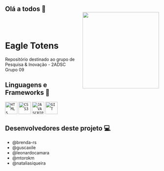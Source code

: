 ## Olá a todos :wave:
<img align="right" width="250px" style="margin-top:-20px" src="https://media.discordapp.net/attachments/925808811778908233/952063407903891486/Eagle_Totens_logo_aguia_sem_fundo_branco_amarelo.png">

</br>
</br>



<div dsplay="inline-block">
 
 <h1 align="left">Eagle Totens</h1>


Repositório destinado ao grupo de Pesquisa & Inovação - 2ADSC <br>
Grupo 09

## Linguagens e Frameworks :rocket:

<code><img width="40px" src="https://cdn.jsdelivr.net/gh/devicons/devicon/icons/html5/html5-original-wordmark.svg" title = "HTML5"/></code>
<code><img width="40px" src="https://cdn.jsdelivr.net/gh/devicons/devicon/icons/css3/css3-original-wordmark.svg" title = "CSS3"/></code>
<code><img width="40px" src="https://cdn.jsdelivr.net/gh/devicons/devicon/icons/javascript/javascript-original.svg" title = "JAVASCRIPT"/></code>
<code><img width="40px" src="https://cdn.jsdelivr.net/gh/devicons/devicon/icons/git/git-original.svg" title = "GIT"/></code>
<!--<img src="https://img.shields.io/badge/Java-ED8B00?style=for-the-badge&logo=java&logoColor=white">
<img src="https://img.shields.io/badge/Sass-CC6699?style=for-the-badge&logo=sass&logoColor=white">
<img src="https://img.shields.io/badge/Node.js-339933?style=for-the-badge&logo=nodedotjs&logoColor=white">-->

## Desenvolvedores deste projeto :computer:

- @brenda-rs
- @guscaxile
- @leonardocamara
- @mtorokm
- @nataliasiqueira

